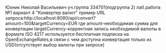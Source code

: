Юхник Николай Васильевич
уч.группа 334701(подгруппа 2)
лаб.работа №1
вариант 4 "Конвертер валют" 
пример URL запроса:http://localhost:8080/api/convert?amount=100&targetCurrency=EUR
где amount-необходимая сумма для конвертации
targetCurrency-корректная запись необходимой валюты в формате ISO 4217
используется бесплатная подписка на OpenExchangeRates,в связи с чем доступна конвертация только из USD(отсутствует выбор валюты при запросе)
